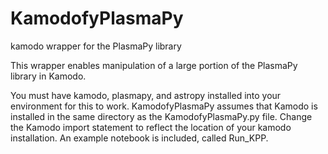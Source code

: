 # KamodofyPlasmaPy
kamodo wrapper for the PlasmaPy library

This wrapper enables manipulation of a large portion of the PlasmaPy library in Kamodo.

You must have kamodo, plasmapy, and astropy installed into your environment for this to work. KamodofyPlasmaPy assumes that Kamodo is installed in the same directory as the KamodofyPlasmaPy.py file. Change the Kamodo import statement to reflect the location of your kamodo installation. An example notebook is included, called Run_KPP.
